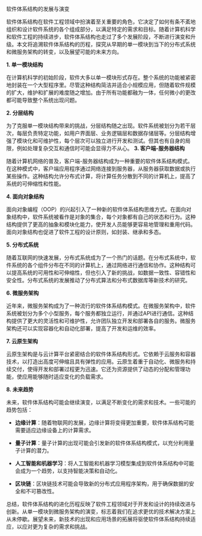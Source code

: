软件体系结构的发展与演变

软件体系结构在软件工程领域中扮演着至关重要的角色，它决定了如何有条不紊地组织和设计软件系统的各个组成部分，以满足特定的需求和目标。随着计算机科学和软件工程的持续进步，软件体系结构也走过了多个发展阶段，不断进行演变和升级。本文将追溯软件体系结构的历程，探究从早期的单一模块到当下的分布式系统和微服务架构的转变，以及展望可能的未来方向。

**1. 单一模块结构**

在计算机科学的初始阶段，软件大多以单一模块形式存在。整个系统的功能被紧密地封装在一个大型程序里。尽管这种结构简洁并适合小规模应用，但随着软件规模的扩大，维护和扩展的难度随之增加。由于所有功能都融为一体，任何微小的更改都可能导致整个系统出现问题。

**2. 分层结构**

为了克服单一模块结构带来的挑战，分层结构随之出现。软件系统被划分为若干层次，每层负责特定功能，如用户界面层、业务逻辑层和数据存储层等。分层结构增强了模块化和可维护性，每个层次可以独立进行开发和测试。但其也有自身的局限，例如处理复杂交互和通信时可能会显得力不从心。
**3. 客户端-服务器结构**

随着计算机网络的普及，客户端-服务器结构成为一种重要的软件体系结构模式。在这种模式中，客户端应用程序通过网络连接到服务器，从服务器获取数据或执行某些操作。这种结构允许分布式计算，将计算任务分散到不同的计算机上，提高了系统的可伸缩性和性能。

**4. 面向对象结构**

面向对象编程（OOP）的兴起引入了一种新的软件体系结构思维方式。在面向对象结构中，软件系统被看作是对象的集合，每个对象都有自己的状态和行为。这种结构提供了更高的抽象和模块化能力，使开发人员能够更容易地管理和重用代码。面向对象结构也促进了软件工程的设计原则，如封装、继承和多态。

**5. 分布式系统**

随着互联网的快速发展，分布式系统成为了一个热门的话题。在分布式系统中，软件系统的各个组件分布在不同的计算机上，通过网络进行通信和协作。这种结构可以提高系统的可用性和可伸缩性，但也引入了新的挑战，如数据一致性、容错性和安全性。分布式系统的发展推动了分布式算法和分布式数据库等新技术的研究。

**6. 微服务架构**

近年来，微服务架构成为了一种流行的软件体系结构模式。在微服务架构中，软件系统被划分为多个小型服务，每个服务都独立运行，并通过API进行通信。这种结构提供了更大的灵活性和可维护性，允许团队独立开发和部署各自的服务。微服务架构还可以实现容器化和自动化部署，提高了开发和运维的效率。

**7. 云原生架构**

云原生架构是与云计算平台紧密结合的软件体系结构形式。它依赖于云服务和容器技术，以打造出高度可伸缩且具有弹性的应用。云原生着重于自动化、微服务和持续交付，使得开发和部署过程更为迅速。它还为资源提供了动态的分配和管理功能，使应用能够随时适应变化的负载需求。

**8. 未来趋势**

未来，软件体系结构可能会继续演变，以满足不断变化的需求和技术。一些可能的趋势包括：

- **边缘计算**：随着物联网的发展，边缘计算将变得更加重要，软件体系结构可能需要适应边缘设备上的计算需求。

- **量子计算**：量子计算的出现可能会引发新的软件体系结构模式，以充分利用量子计算的潜力。

- **人工智能和机器学习**：将人工智能和机器学习模型集成到软件体系结构中可能会成为一个趋势，以支持智能决策和自动化。

- **区块链**：区块链技术可能会导致新的分布式应用程序架构，用于确保数据的安全和不可篡改性。

总结，软件体系结构的进化历程反映了软件工程领域对于开发和设计的持续改进与创新。从单一模块到微服务架构的演变，标志着我们在追求更优的技术解决方案上从未停歇。展望未来，新技术的出现和应用场景的拓展将驱使软件体系结构持续适应，以应对更为复杂的需求和挑战。